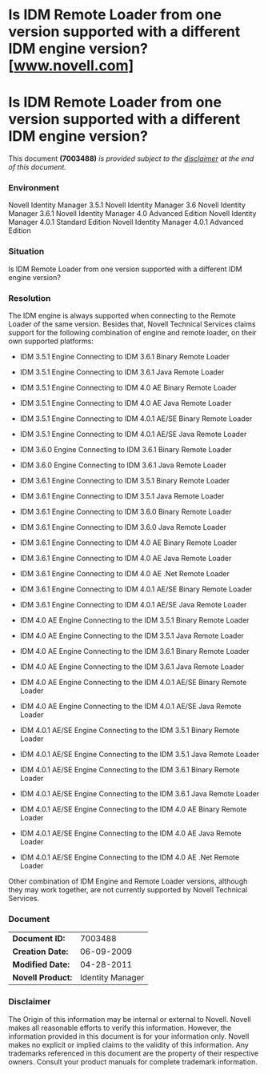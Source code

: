 # Is IDM Remote Loader from one version supported with a different IDM engine version? [www.novell.com]

# Is IDM Remote Loader from one version supported with a different IDM engine version?

This document **(7003488)** _is provided subject to the [disclaimer](http://www.novell.com/support/#disclaimer) at the end of this document._

### Environment

Novell Identity Manager 3.5.1
Novell Identity Manager 3.6
Novell Identity Manager 3.6.1
Novell Identity Manager 4.0 Advanced Edition
Novell Identity Manager 4.0.1 Standard Edition
Novell Identity Manager 4.0.1 Advanced Edition

### Situation

Is IDM Remote Loader from one version supported with a different IDM engine version?

### Resolution

The IDM engine is always supported when connecting to the Remote Loader of the same version. Besides that, Novell Technical Services claims support for the following combination of engine and remote loader, on their own supported platforms:

* IDM 3.5.1 Engine Connecting to IDM 3.6.1 Binary Remote Loader
* IDM 3.5.1 Engine Connecting to IDM 3.6.1 Java Remote Loader
* IDM 3.5.1 Engine Connecting to IDM 4.0 AE Binary Remote Loader
* IDM 3.5.1 Engine Connecting to IDM 4.0 AE Java Remote Loader
* IDM 3.5.1 Engine Connecting to IDM 4.0.1 AE/SE Binary Remote Loader
* IDM 3.5.1 Engine Connecting to IDM 4.0.1 AE/SE Java Remote Loader
	
* IDM 3.6.0 Engine Connecting to IDM 3.6.1 Binary Remote Loader
* IDM 3.6.0 Engine Connecting to IDM 3.6.1 Java Remote Loader
	
* IDM 3.6.1 Engine Connecting to IDM 3.5.1 Binary Remote Loader
* IDM 3.6.1 Engine Connecting to IDM 3.5.1 Java Remote Loader
* IDM 3.6.1 Engine Connecting to IDM 3.6.0 Binary Remote Loader
* IDM 3.6.1 Engine Connecting to IDM 3.6.0 Java Remote Loader
* IDM 3.6.1 Engine Connecting to IDM 4.0 AE Binary Remote Loader
* IDM 3.6.1 Engine Connecting to IDM 4.0 AE Java Remote Loader
* IDM 3.6.1 Engine Connecting to IDM 4.0 AE .Net Remote Loader
* IDM 3.6.1 Engine Connecting to IDM 4.0.1 AE/SE Binary Remote Loader
* IDM 3.6.1 Engine Connecting to IDM 4.0.1 AE/SE Java Remote Loader
	
* IDM 4.0 AE Engine Connecting to the IDM 3.5.1 Binary Remote Loader
* IDM 4.0 AE Engine Connecting to the IDM 3.5.1 Java Remote Loader
* IDM 4.0 AE Engine Connecting to the IDM 3.6.1 Binary Remote Loader
* IDM 4.0 AE Engine Connecting to the IDM 3.6.1 Java Remote Loader
* IDM 4.0 AE Engine Connecting to the IDM 4.0.1 AE/SE Binary Remote Loader
* IDM 4.0 AE Engine Connecting to the IDM 4.0.1 AE/SE Java Remote Loader

* IDM 4.0.1 AE/SE Engine Connecting to the IDM 3.5.1 Binary Remote Loader
* IDM 4.0.1 AE/SE Engine Connecting to the IDM 3.5.1 Java Remote Loader
* IDM 4.0.1 AE/SE Engine Connecting to the IDM 3.6.1 Binary Remote Loader
* IDM 4.0.1 AE/SE Engine Connecting to the IDM 3.6.1 Java Remote Loader
* IDM 4.0.1 AE/SE Engine Connecting to the IDM 4.0 AE Binary Remote Loader
* IDM 4.0.1 AE/SE Engine Connecting to the IDM 4.0 AE Java Remote Loader
* IDM 4.0.1 AE/SE Engine Connecting to the IDM 4.0 AE .Net Remote Loader

Other combination of IDM Engine and Remote Loader versions, although they may work together, are not currently supported by Novell Technical Services.

### Document

|     |     |
| --- | --- |
| **Document ID:** | 7003488 |
| **Creation Date:** | 06-09-2009 |
| **Modified Date:** | 04-28-2011 |
| **Novell Product:** | Identity Manager |

### Disclaimer

The Origin of this information may be internal or external to Novell. Novell makes all reasonable efforts to verify this information. However, the information provided in this document is for your information only. Novell makes no explicit or implied claims to the validity of this information.
Any trademarks referenced in this document are the property of their respective owners. Consult your product manuals for complete trademark information.
